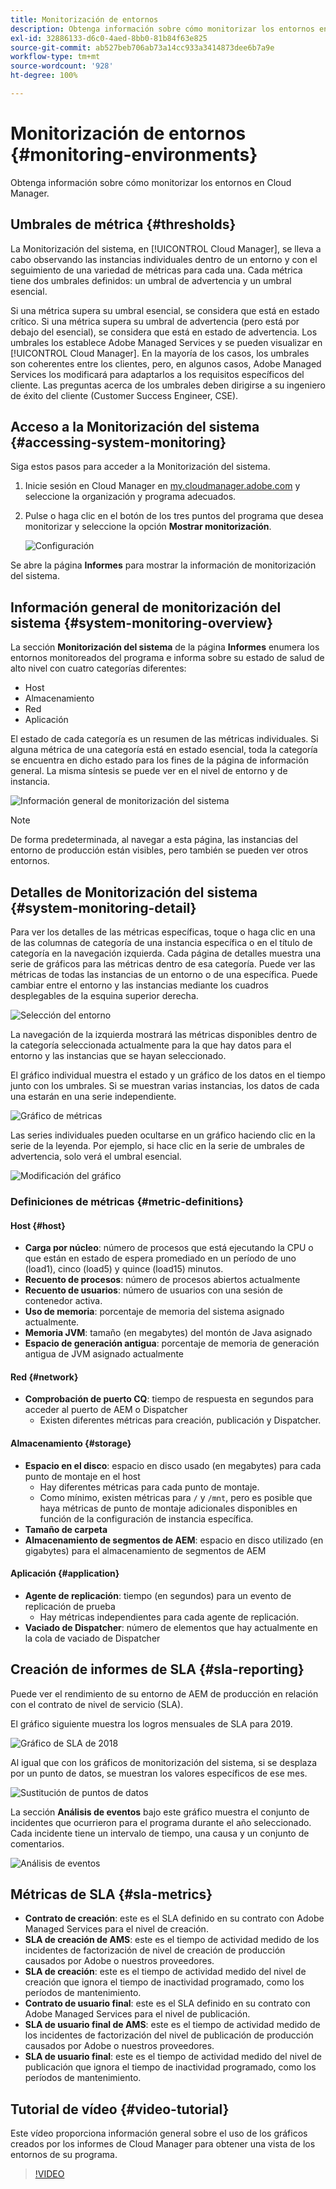```yaml
---
title: Monitorización de entornos
description: Obtenga información sobre cómo monitorizar los entornos en Cloud Manager.
exl-id: 32886133-d6c0-4aed-8bb0-81b84f63e825
source-git-commit: ab527beb706ab73a14cc933a3414873dee6b7a9e
workflow-type: tm+mt
source-wordcount: '928'
ht-degree: 100%

---
```



# Monitorización de entornos {#monitoring-environments}

Obtenga información sobre cómo monitorizar los entornos en Cloud Manager.

## Umbrales de métrica {#thresholds}

La Monitorización del sistema, en [!UICONTROL Cloud Manager], se lleva a cabo observando las instancias individuales dentro de un entorno y con el seguimiento de una variedad de métricas para cada una. Cada métrica tiene dos umbrales definidos: un umbral de advertencia y un umbral esencial.

Si una métrica supera su umbral esencial, se considera que está en estado crítico. Si una métrica supera su umbral de advertencia (pero está por debajo del esencial), se considera que está en estado de advertencia. Los umbrales los establece Adobe Managed Services y se pueden visualizar en [!UICONTROL Cloud Manager]. En la mayoría de los casos, los umbrales son coherentes entre los clientes, pero, en algunos casos, Adobe Managed Services los modificará para adaptarlos a los requisitos específicos del cliente. Las preguntas acerca de los umbrales deben dirigirse a su ingeniero de éxito del cliente (Customer Success Engineer, CSE).

## Acceso a la Monitorización del sistema {#accessing-system-monitoring}

Siga estos pasos para acceder a la Monitorización del sistema.

1. Inicie sesión en Cloud Manager en [my.cloudmanager.adobe.com](https://my.cloudmanager.adobe.com) y seleccione la organización y programa adecuados.

1. Pulse o haga clic en el botón de los tres puntos del programa que desea monitorizar y seleccione la opción **Mostrar monitorización**.

   ![Configuración](/help/assets/first-timea1.png)

Se abre la página **Informes** para mostrar la información de monitorización del sistema.

## Información general de monitorización del sistema {#system-monitoring-overview}

La sección **Monitorización del sistema** de la página **Informes** enumera los entornos monitoreados del programa e informa sobre su estado de salud de alto nivel con cuatro categorías diferentes:

* Host
* Almacenamiento
* Red
* Aplicación

El estado de cada categoría es un resumen de las métricas individuales. Si alguna métrica de una categoría está en estado esencial, toda la categoría se encuentra en dicho estado para los fines de la página de información general. La misma síntesis se puede ver en el nivel de entorno y de instancia.

![Información general de monitorización del sistema](/help/assets/System-Monitoring-Reports.png)

>[!NOTE]
>
>De forma predeterminada, al navegar a esta página, las instancias del entorno de producción están visibles, pero también se pueden ver otros entornos.

## Detalles de Monitorización del sistema {#system-monitoring-detail}

Para ver los detalles de las métricas específicas, toque o haga clic en una de las columnas de categoría de una instancia específica o en el título de categoría en la navegación izquierda. Cada página de detalles muestra una serie de gráficos para las métricas dentro de esa categoría. Puede ver las métricas de todas las instancias de un entorno o de una específica. Puede cambiar entre el entorno y las instancias mediante los cuadros desplegables de la esquina superior derecha.

![Selección del entorno](/help/assets/System_Monitoring1.png)

La navegación de la izquierda mostrará las métricas disponibles dentro de la categoría seleccionada actualmente para la que hay datos para el entorno y las instancias que se hayan seleccionado.

El gráfico individual muestra el estado y un gráfico de los datos en el tiempo junto con los umbrales. Si se muestran varias instancias, los datos de cada una estarán en una serie independiente.

![Gráfico de métricas](/help/assets/Monitoring_Graphs1.png)

Las series individuales pueden ocultarse en un gráfico haciendo clic en la serie de la leyenda.
Por ejemplo, si hace clic en la serie de umbrales de advertencia, solo verá el umbral esencial.

![Modificación del gráfico](/help/assets/Monitoring_Graphs2.png)

### Definiciones de métricas {#metric-definitions}

#### Host {#host}

* **Carga por núcleo**: número de procesos que está ejecutando la CPU o que están en estado de espera promediado en un período de uno (load1), cinco (load5) y quince (load15) minutos.
* **Recuento de procesos**: número de procesos abiertos actualmente
* **Recuento de usuarios**: número de usuarios con una sesión de contenedor activa.
* **Uso de memoria**: porcentaje de memoria del sistema asignado actualmente.
* **Memoria JVM**: tamaño (en megabytes) del montón de Java asignado
* **Espacio de generación antigua**: porcentaje de memoria de generación antigua de JVM asignado actualmente

#### Red {#network}

* **Comprobación de puerto CQ**: tiempo de respuesta en segundos para acceder al puerto de AEM o Dispatcher
   * Existen diferentes métricas para creación, publicación y Dispatcher.

#### Almacenamiento {#storage}

* **Espacio en el disco**: espacio en disco usado (en megabytes) para cada punto de montaje en el host
   * Hay diferentes métricas para cada punto de montaje.
   * Como mínimo, existen métricas para `/` y `/mnt`, pero es posible que haya métricas de punto de montaje adicionales disponibles en función de la configuración de instancia específica.
* **Tamaño de carpeta**
* **Almacenamiento de segmentos de AEM**: espacio en disco utilizado (en gigabytes) para el almacenamiento de segmentos de AEM

#### Aplicación {#application}

* **Agente de replicación**: tiempo (en segundos) para un evento de replicación de prueba
   * Hay métricas independientes para cada agente de replicación.
* **Vaciado de Dispatcher**: número de elementos que hay actualmente en la cola de vaciado de Dispatcher

## Creación de informes de SLA {#sla-reporting}

Puede ver el rendimiento de su entorno de AEM de producción en relación con el contrato de nivel de servicio (SLA).

El gráfico siguiente muestra los logros mensuales de SLA para 2019.

![Gráfico de SLA de 2018](/help/assets/SLA-Reports-one.png)

Al igual que con los gráficos de monitorización del sistema, si se desplaza por un punto de datos, se muestran los valores específicos de ese mes.

![Sustitución de puntos de datos](/help/assets/SLA-Reports-two.png)

La sección **Análisis de eventos** bajo este gráfico muestra el conjunto de incidentes que ocurrieron para el programa durante el año seleccionado. Cada incidente tiene un intervalo de tiempo, una causa y un conjunto de comentarios.

![Análisis de eventos](/help/assets/sla-reporting3.png)

## Métricas de SLA {#sla-metrics}

* **Contrato de creación**: este es el SLA definido en su contrato con Adobe Managed Services para el nivel de creación.
* **SLA de creación de AMS**: este es el tiempo de actividad medido de los incidentes de factorización de nivel de creación de producción causados por Adobe o nuestros proveedores.
* **SLA de creación**: este es el tiempo de actividad medido del nivel de creación que ignora el tiempo de inactividad programado, como los períodos de mantenimiento.
* **Contrato de usuario final**: este es el SLA definido en su contrato con Adobe Managed Services para el nivel de publicación.
* **SLA de usuario final de AMS**: este es el tiempo de actividad medido de los incidentes de factorización del nivel de publicación de producción causados por Adobe o nuestros proveedores.
* **SLA de usuario final**: este es el tiempo de actividad medido del nivel de publicación que ignora el tiempo de inactividad programado, como los períodos de mantenimiento.

## Tutorial de vídeo {#video-tutorial}

Este vídeo proporciona información general sobre el uso de los gráficos creados por los informes de Cloud Manager para obtener una vista de los entornos de su programa.

>[!VIDEO](https://video.tv.adobe.com/v/26315/)
